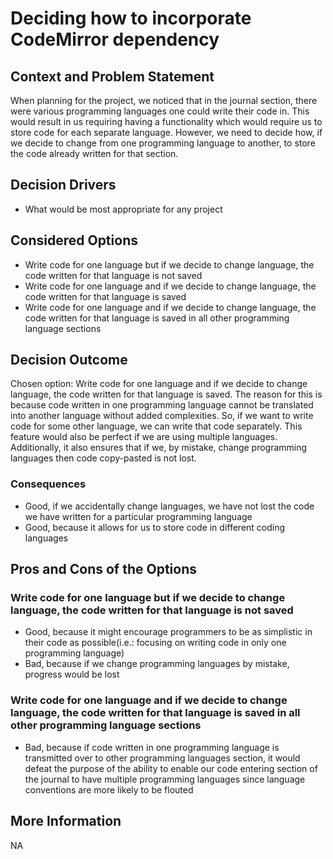 # Deciding how to incorporate CodeMirror dependency

## Context and Problem Statement

When planning for the project, we noticed that in the journal section, there were various programming languages one could write their code in. This would result in us requiring having a functionality which would require us to store code for each separate language. However, we need to decide how, if we decide to change from one programming language to another, to store the code already written for that section.

## Decision Drivers

* What would be most appropriate for any project


## Considered Options

* Write code for one language but if we decide to change language, the code written for that language is not saved
* Write code for one language and if we decide to change language, the code written for that language is saved
* Write code for one language and if we decide to change language, the code written for that language is saved in all other programming language sections

## Decision Outcome

Chosen option: Write code for one language and if we decide to change language, the code written for that language is saved.
The reason for this is because code written in one programming language cannot be translated into another language without added complexities. So, if we 
want to write code for some other language, we can write that code separately. This feature would also be perfect if we are using multiple languages. Additionally,
it also ensures that if we, by mistake, change programming languages then code copy-pasted is not lost.

### Consequences

* Good, if we accidentally change languages, we have not lost the code we have written for a particular programming language
* Good, because it allows for us to store code  in different coding languages


## Pros and Cons of the Options

### Write code for one language but if we decide to change language, the code written for that language is not saved
* Good, because it might encourage programmers to be as simplistic in their code as possible(i.e.: focusing on writing code in only one programming language)
* Bad, because if we change programming languages by mistake, progress would be lost
  
### Write code for one language and if we decide to change language, the code written for that language is saved in all other programming language sections
* Bad, because if code written in one programming language is transmitted over to other programming languages section, it would defeat the purpose of the ability to
enable our code entering section of the journal to have multiple programming languages since language conventions are more likely to be flouted  

## More Information
NA
